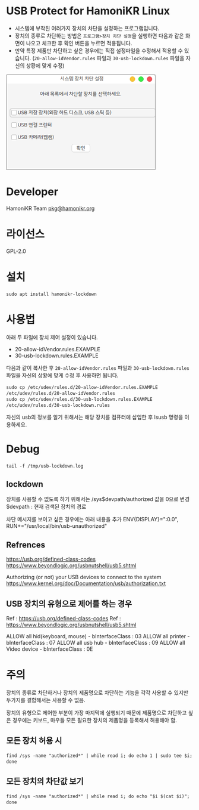 # USB Protect for HamoniKR Linux

* 시스템에 부착된 여러가지 장치의 차단을 설정하는 프로그램입니다.
* 장치의 종류로 차단하는 방법은 `프로그램>장치 차단 설정`을 실행하면 다음과 같은 화면이 나오고 체크한 후 확인 버튼을 누르면 적용됩니다.
* 만약 특정 제품만 차단하고 싶은 경우에는 직접 설정파일을 수정해서 적용할 수 있습니다. (`20-allow-idVendor.rules` 파일과 `30-usb-lockdown.rules` 파일을 자신의 상황에 맞게 수정)


![app](./img/app.png)

# Developer

HamoniKR Team <pkg@hamonikr.org>

# 라이선스

GPL-2.0

# 설치

```
sudo apt install hamonikr-lockdown
```

# 사용법

아래 두 파일에 장치 제어 설정이 있습니다.
* 20-allow-idVendor.rules.EXAMPLE
* 30-usb-lockdown.rules.EXAMPLE

다음과 같이 복사한 후 `20-allow-idVendor.rules` 파일과 `30-usb-lockdown.rules` 파일을 자신의 상황에 맞게 수정 후 사용하면 됩니다.

```
sudo cp /etc/udev/rules.d/20-allow-idVendor.rules.EXAMPLE /etc/udev/rules.d/20-allow-idVendor.rules
sudo cp /etc/udev/rules.d/30-usb-lockdown.rules.EXAMPLE /etc/udev/rules.d/30-usb-lockdown.rules

```

자신의 usb의 정보를 알기 위해서는 해당 장치를 컴퓨터에 삽입한 후 lsusb 명령을 이용하세요.

# Debug

```tail -f /tmp/usb-lockdown.log```

## lockdown 
장치를 사용할 수 없도록 하기 위해서는 /sys$devpath/authorized 값을 0으로 변경
$devpath : 현재 검색된 장치의 경로

차단 메시지를 보이고 싶은 경우에는 아래 내용을 추가
ENV{DISPLAY}=":0.0", RUN+="/usr/local/bin/usb-unauthorized"

## Refrences
https://usb.org/defined-class-codes
https://www.beyondlogic.org/usbnutshell/usb5.shtml
 
Authorizing (or not) your USB devices to connect to the system
https://www.kernel.org/doc/Documentation/usb/authorization.txt
 
## USB 장치의 유형으로 제어를 하는 경우

Ref : https://usb.org/defined-class-codes
Ref : https://www.beyondlogic.org/usbnutshell/usb5.shtml

ALLOW all hid(keyboard, mouse) - bInterfaceClass : 03
ALLOW all printer - bInterfaceClass : 07
ALLOW all usb hub - bInterfaceClass : 09
ALLOW all Video device - bInterfaceClass : 0E

# 주의
장치의 종류로 차단하거나 장치의 제품명으로 차단하는 기능을 
각각 사용할 수 있지만 두가지를 결합해서는 사용할 수 없음.

장치의 유형으로 제어한 부분이 가장 마지막에 실행되기 때문에
제품명으로 차단하고 싶은 경우에는 키보드, 마우들 모든 필요한 장치의 제품명을 등록해서 허용해야 함.

## 모든 장치 허용 시
```
find /sys -name "authorized*" | while read i; do echo 1 | sudo tee $i; done
```

## 모든 장치의 차단값 보기
```
find /sys -name "authorized*" | while read i; do echo "$i $(cat $i)"; done
```
